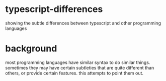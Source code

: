 # typescript-differences
showing the subtle differences between typescript and other programming languages

# background
most programming languages have similar syntax to do similar things.  sometimes they may have certain subtleties that are quite different than others, or provide certain features.  this attempts to point them out.
